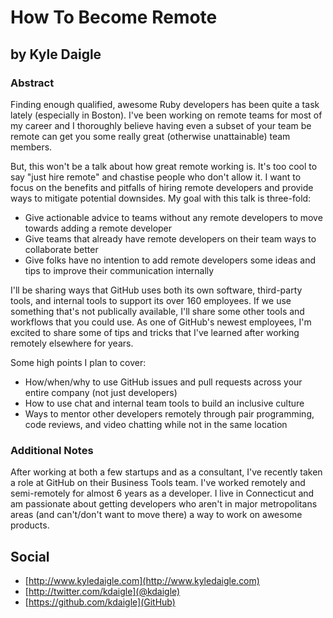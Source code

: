 # How To Become Remote #

## by Kyle Daigle ##

### Abstract ###

Finding enough qualified, awesome Ruby developers has been quite a task lately (especially in Boston). I've been working on remote teams for most of my career and I thoroughly believe having even a subset of your team be remote can get you some really great (otherwise unattainable) team members.

But, this won't be a talk about how great remote working is. It's too cool to say "just hire remote" and chastise people who don't allow it. I want to focus on the benefits and pitfalls of hiring remote developers and provide ways to mitigate potential downsides. My goal with this talk is three-fold:

* Give actionable advice to teams without any remote developers to move towards adding a remote developer
* Give teams that already have remote developers on their team ways to collaborate better
* Give folks have no intention to add remote developers some ideas and tips to improve their communication internally

I'll be sharing ways that GitHub uses both its own software, third-party tools, and internal tools to support its over 160 employees. If we use something that's not publically available, I'll share some other tools and workflows that you could use. As one of GitHub's newest employees, I'm excited to share some of tips and tricks that I've learned after working remotely elsewhere for years.

Some high points I plan to cover:

* How/when/why to use GitHub issues and pull requests across your entire company (not just developers)
* How to use chat and internal team tools to build an inclusive culture
* Ways to mentor other developers remotely through pair programming, code reviews, and video chatting while not in the same location


### Additional Notes ###

After working at both a few startups and as a consultant, I've recently taken a role at GitHub on their Business Tools team. I've worked remotely and semi-remotely for almost 6 years as a developer. I live in Connecticut and am passionate about getting developers who aren't in major metropolitans areas (and can't/don't want to move there) a way to work on awesome products.

## Social ##

* [http://www.kyledaigle.com](http://www.kyledaigle.com)
* [http://twitter.com/kdaigle](@kdaigle)
* [https://github.com/kdaigle](GitHub)
